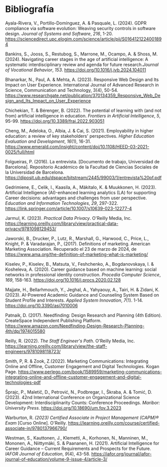 # Bibliografía

Ayala-Rivera, V., Portillo-Domínguez, A. & Pasquale, L. (2024). GDPR compliance via software evolution: Weaving security controls in software design. *Journal of Systems and Software*, *216*, 1-20. https://sciencedirect.upc.elogim.com/science/article/pii/S0164121224001894 

Bankins, S., Jooss, S., Restubog, S., Marrone, M., Ocampo, A. & Shoss, M. (2024). Navigating career stages in the age of artificial intelligence: A systematic interdisciplinary review and agenda for future research.*Journal of Vocational Behavior*, *153*. https://doi.org/10.1016/j.jvb.2024.104011

Bhanarkar, N., Paul, A. & Mehta, A. (2023). Responsive Web Design and Its Impact on User Experience. International Journal of Advanced Research in Science, Communication and Technology, 3(4), 50-54. https://www.researchgate.net/publication/370134359_Responsive_Web_Design_and_Its_Impact_on_User_Experience

Chichekian, T. & Bérenger, B. (2022). The potential of learning with (and not from) artificial intelligence in education. *Frontiers in Artificial Intelligence*, *5*, 95-99. https://doi.org/10.3389/frai.2022.903051

Cheng, M., Adeloka, O., Albia, J. & Cai, S. (2021). Employability in higher education: a review of key stakeholders' perspectives. *Higher Education Evaluation and Development*, *16*(1), 16-31. https://www.emerald.com/insight/content/doi/10.1108/HEED-03-2021-0025/full/html

Folgueiras, P. (2016). La entrevista. [Documento de trabajo, Universidad de Barcelona]. Repositorio Académico de la Facultad de Ciencias Sociales de la Universidad de Barcelona. https://diposit.ub.edu/dspace/bitstream/2445/99003/1/entrevista%20pf.pdf

Gedrimiene, E., Celik, I., Kaasila, A., Mäkitalo, K. & Muukkonen, H. (2023). Artificial Intelligence (AI)-enhanced learning analytics (LA) for supporting Career decisions: advantages and challenges from user perspective. *Education and Information Technologies*, *29*, 297-322. https://link.springer.com/article/10.1007/s10639-023-12277-4

Jarmul, K. (2023). *Practical Data Privacy*. O'Reilly Media, Inc. https://learning.oreilly.com/library/view/practical-data-privacy/9781098129453/ 

Jaworski, B., Drucker, P., Lutz, R., Marshall, G., Harwood, C., Price, L., Knight, P. & Varadarajan, P., (2017). Definitions of marketing. American Marketing Association. Recuperado el 23 de marzo de 2024, de https://www.ama.org/the-definition-of-marketing-what-is-marketing/

Kiselev, P., Kiselev, B., Matsuta, V., Feshchenko, A., Bogdanovskaya, I. & Kosheleva, A. (2020). Career guidance based on machine learning: social networks in professional identity construction. *Procedia Computer Science*, *169*, 158-163. https://doi.org/10.1016/j.procs.2020.02.128

Majjate, H., Bellarhmouch, Y., Jeghal, A., Yahyaouy, A., Tairi, H. & Zidani, K. (2023). AI-Powered Academic Guidance and Counseling System Based on Student Profile and Interests. *Applied System Innovation*, *7*(1). 1-14. https://doi.org/10.3390/asi7010006 

Patnaik, D. (2017). Needfinding: Design Research and Planning (4th Edition). CreateSpace Independent Publishing Platform. https://www.amazon.com/Needfinding-Design-Research-Planning-4th/dp/1974015580

Reilly, R. (2022). *The Staff Engineer's Path*. O'Reilly Media, Inc. https://learning.oreilly.com/library/view/the-staff-engineers/9781098118723/

Smith, P, R. & Zook, Z.(2022). Marketing Communications: Integrating Online and Offline, Customer Engagement and Digital Technologies. Kogan Page. https://www.perlego.com/book/1589959/marketing-communications-integrating-online-and-offline-customer-engagement-and-digital-technologies-pdf

Šprajc, P., Maletič, D., Petrović, N., Podbregar, I., Škraba, A. & Tomić, D. (2023). 42nd International Conference on Organizational Science Development: Interdisciplinarity Counts: Conference Proceedings. *Maribor: University Press*. https://doi.org/10.18690/um.fov.3.2023 

Warburton, R. *(2023) Certified Associate in Project Management (CAPM)® Exam* [Curso Online]. O'Reilly. https://learning.oreilly.com/course/certified-associate-in/9780137966790/ 

Westman, S., Kauttonen, J., Klemetti, A., Korhonen, N., Manninen, M., Mononen, A., Niittymäki, S. & Paananen, H. (2021). Artificial Intelligence for Career Guidance – Current Requirements and Prospects for the Future. *IAFOR Journal of Education*, *9*(4), 43-58. https://iafor.org/journal/iafor-journal-of-education/volume-9-issue-4/article-3/ 




